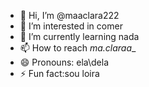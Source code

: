 - 👋 Hi, I’m @maaclara222
- 👀 I’m interested in comer
- 🌱 I’m currently learning nada
- 📫 How to reach _ma.claraa__
- 😄 Pronouns: ela\dela
- ⚡ Fun fact:sou loira

<!---
maaclara222/maaclara222 is a ✨ special ✨ repository because its `README.md` (this file) appears on your GitHub profile.
You can click the Preview link to take a look at your changes.
--->
